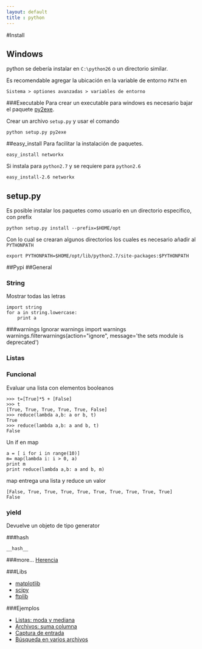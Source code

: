 ```yaml
---
layout: default
title : python
---
```

#Install
## Windows
python se debería instalar en `C:\python26` o un directorio similar.

Es recomendable agregar la ubicación en la variable de entorno `PATH` en

	Sistema > optiones avanzadas > variables de entorno

###Executable
Para crear un executable para windows es necesario bajar el paquete [py2exe](http://py2exe.org/).

Crear un archivo `setup.py` y usar el comando

	python setup.py py2exe

##easy_install
Para facilitar la instalación de paquetes.

	easy_install networkx

Si instala para `python2.7` y se requiere para `python2.6`

	easy_install-2.6 networkx

## setup.py

Es posible instalar los paquetes como usuario en un directorio especifico, con prefix

    python setup.py install --prefix=$HOME/opt

Con lo cual se crearan algunos directorios los cuales es necesario añadir al `PYTHONPATH`

    export PYTHONPATH=$HOME/opt/lib/python2.7/site-packages:$PYTHONPATH

##Pypi
##General
### String
Mostrar todas las letras

	import string
	for a in string.lowercase:
		print a

###warnings
Ignorar warnings
	import warnings
	warnings.filterwarnings(action="ignore", message='the sets module is deprecated')

### Listas
### Funcional

Evaluar una lista con elementos booleanos

	>>> t=[True]*5 + [False]
	>>> t
	[True, True, True, True, True, False]
	>>> reduce(lambda a,b: a or b, t)
	True
	>>> reduce(lambda a,b: a and b, t)
	False

Un if en map

	a = [ i for i in range(10)]
	m= map(lambda i: i > 0, a)
	print m
	print reduce(lambda a,b: a and b, m)

map entrega una lista y reduce un valor

    [False, True, True, True, True, True, True, True, True, True]
    False

### yield

Devuelve un objeto de tipo generator

###hash

	__hash__

###more...
[Herencia](/wiki/python/Herencia)

###Libs

* [matplotlib](/wiki/python/matplotlib)  
* [scipy](/wiki/python/scipy)  
* [ftplib](/wiki/python/ftplib)  

###Ejemplos

* [Listas: moda y mediana](https://gist.github.com/2832821)  
* [Archivos: suma columna](https://gist.github.com/2920582)  
* [Captura de entrada](https://gist.github.com/2965892)  
* [Búsqueda en varios archivos](https://gist.github.com/3050904)  
